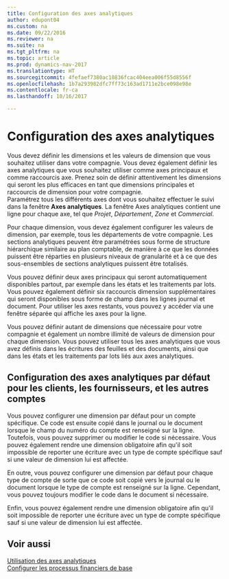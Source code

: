 ```yaml
---
title: Configuration des axes analytiques
author: edupont04
ms.custom: na
ms.date: 09/22/2016
ms.reviewer: na
ms.suite: na
ms.tgt_pltfrm: na
ms.topic: article
ms.prod: dynamics-nav-2017
ms.translationtype: HT
ms.sourcegitcommit: 4fefaef7380ac10836fcac404eea006f55d8556f
ms.openlocfilehash: 1b7a293982dfc7ff73c163ad1711e2bce098e98e
ms.contentlocale: fr-ca
ms.lasthandoff: 10/16/2017

---
```


# <a name="set-up-dimensions"></a>Configuration des axes analytiques
Vous devez définir les dimensions et les valeurs de dimension que vous souhaitez utiliser dans votre compagnie. Vous devez également définir les axes analytiques que vous souhaitez utiliser comme axes principaux et comme raccourcis axe. Prenez soin de définir attentivement les dimensions qui seront les plus efficaces en tant que dimensions principales et raccourcis de dimension pour votre compagnie.  
Paramétrez tous les différents axes dont vous souhaitez effectuer le suivi dans la fenêtre **Axes analytiques**. La fenêtre Axes analytiques contient une ligne pour chaque axe, tel que *Projet*, *Département*, *Zone* et *Commercial*.  

Pour chaque dimension, vous devez également configurer les valeurs de dimension, par exemple, tous les départements de votre compagnie. Les sections analytiques peuvent être paramétrées sous forme de structure hiérarchique similaire au plan comptable, de manière à ce que les données puissent être réparties en plusieurs niveaux de granularité et à ce que des sous-ensembles de sections analytiques puissent être totalisés.  

Vous pouvez définir deux axes principaux qui seront automatiquement disponibles partout, par exemple dans les états et les traitements par lots. Vous pouvez également définir six raccourcis dimension supplémentaires qui seront disponibles sous forme de champ dans les lignes journal et document. Pour utiliser les axes restants, vous pouvez y accéder via une fenêtre séparée qui affiche les axes pour la ligne.  

Vous pouvez définir autant de dimensions que nécessaire pour votre compagnie et également un nombre illimité de valeurs de dimension pour chaque dimension. Vous pouvez utiliser tous les axes analytiques que vous avez définis dans les écritures des feuilles et des documents, ainsi que dans les états et les traitements par lots liés aux axes analytiques.  

## <a name="set-up-default-dimensions-for-customers-vendors-and-other-accounts"></a>Configuration des axes analytiques par défaut pour les clients, les fournisseurs, et les autres comptes
Vous pouvez configurer une dimension par défaut pour un compte spécifique. Ce code est ensuite copié dans le journal ou le document lorsque le champ du numéro du compte est renseigné sur la ligne. Toutefois, vous pouvez supprimer ou modifier le code si nécessaire. Vous pouvez également rendre une dimension obligatoire afin qu'il soit impossible de reporter une écriture avec un type de compte spécifique sauf si une valeur de dimension lui est affectée.  

En outre, vous pouvez configurer une dimension par défaut pour chaque type de compte de sorte que ce code soit copié vers le journal ou le document lorsque le type de compte est renseigné sur la ligne. Cependant, vous pouvez toujours modifier le code dans le document si nécessaire.  

Enfin, vous pouvez également rendre une dimension obligatoire afin qu'il soit impossible de reporter une écriture avec un type de compte spécifique sauf si une valeur de dimension lui est affectée.

## <a name="see-also"></a>Voir aussi
[Utilisation des axes analytiques](finance-dimensions.md)  
[Configurer les processus financiers de base](finance-setup-finance.md)

